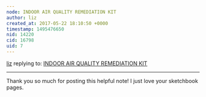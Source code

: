 ```yaml
---
node: INDOOR AIR QUALITY REMEDIATION KIT
author: liz
created_at: 2017-05-22 18:10:50 +0000
timestamp: 1495476650
nid: 14220
cid: 16798
uid: 7
---
```




[liz](../profile/liz) replying to: [INDOOR AIR QUALITY REMEDIATION KIT](../notes/cguerin/05-22-2017/indoor-air-quality-remediation-kit)

----
Thank you so much for posting this helpful note! I just love your sketchbook pages. 